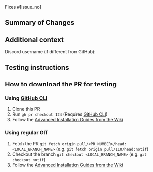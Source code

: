<!-- !!!! Do not delete this pull request template! !!!! -->
<!-- Pull requests that do not follow this template are likely to be ignored and closed. -->

<!-- Add the issues this PR fixes here. If no issues are related to this PR, then this line can be removed. -->
<!-- Add further issues with a full "Fixes #[issue_no]" line to ensure GitHub closes each one when the PR is merged. -->
Fixes #[issue_no]

## Summary of Changes
<!-- Please provide a summary of changes for this pull request, ensuring all changes are explained. -->

## Additional context
<!-- Add any other context about the pull request here. -->

<!-- You may optionally provide your discord username, so that we may contact you directly about the PR if need be. -->
Discord username (if different from GitHub):

## Testing instructions
<!-- What should we look for when testing this PR. -->

<!-- DO NOT DELETE THIS -->
## How to download the PR for testing

### Using [GitHub CLI](https://cli.github.com/)
1. Clone this PR
2. Run `gh pr checkout 124` (Requires [GitHub CLI](https://cli.github.com/)) 
3. Follow the [Advanced Installation Guides from the Wiki](https://github.com/LeagueOfPoro/CapsuleFarmerEvolved/wiki)

### Using regular GIT
1. Fetch the PR `git fetch origin pull/<PR_NUMBER>/head:<LOCAL_BRANCH_NAME>` (e.g. `git fetch origin pull/110/head:notif`)
2. Checkout the branch `git checkout <LOCAL_BRANCH_NAME>` (e.g. `git checkout notif`)
3. Follow the [Advanced Installation Guides from the Wiki](https://github.com/LeagueOfPoro/CapsuleFarmerEvolved/wiki)
